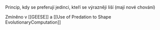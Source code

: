 Princip, kdy se preferují jedinci, kteří se výrazněji liší (mají nové chování)

Zmíněno v [[GEESE]] a [[Use of Predation to Shape EvolutionaryComputation]]


